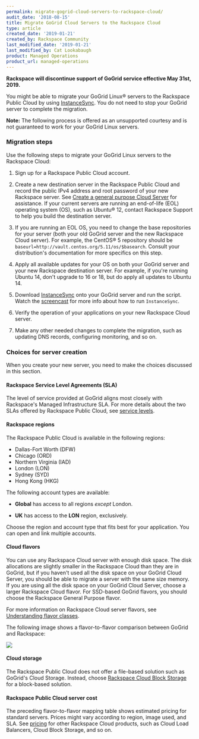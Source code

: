 ```yaml
---
permalink: migrate-gogrid-cloud-servers-to-rackspace-cloud/
audit_date: '2018-08-15'
title: Migrate GoGrid Cloud Servers to the Rackspace Cloud
type: article
created_date: '2019-01-21'
created_by: Rackspace Community
last_modified_date: '2019-01-21'
last_modified_by: Cat Lookabaugh
product: Managed Operations
product_url: managed-operations
---
```


**Rackspace will discontinue support of GoGrid service effective May 31st, 2019.**

You might be able to migrate your GoGrid Linux&reg; servers to the Rackspace
Public Cloud by using [InstanceSync](https://github.com/cloudnull/InstanceSync/).
You do not need to stop your GoGrid server to complete the migration.

**Note:** The following process is offered as an unsupported courtesy and is not
guaranteed to work for your GoGrid Linux servers.

### Migration steps

Use the following steps to migrate your GoGrid Linux servers to the Rackspace
Cloud:

1. Sign up for a Rackspace Public Cloud account.

2. Create a new destination server in the Rackspace Public Cloud and record
   the public IPv4 address and root password of your new Rackspace server. See
   [Create a general purpose Cloud Server](how-to/creating-a-general-purpose-cloud-server/)
   for assistance. If your current servers are running an end-of-life (EOL)
   operating system (OS), such as Ubuntu&reg; 12, contact Rackspace Support to
   help you build the destination server.

3. If you are running an EOL OS, you need to change the base repositories for your
   server (both your old GoGrid server and the new Rackspace Cloud server). For
   example, the CentOS&reg; 5 repository should be `baseurl=http://vault.centos.org/5.11/os/$basearch`.
   Consult your distribution's documentation for more specifics on this step.

4. Apply all available updates for your OS on both your GoGrid server and your
   new Rackspace destination server. For example, if you're running Ubuntu 14,
   don't upgrade to 16 or 18, but do apply all updates to Ubuntu 14.

5. Download [InstanceSync](https://github.com/cloudnull/InstanceSync/) onto your
   GoGrid server and run the script. Watch the [screencast](https://asciinema.org/a/1063)
   for more info about how to run `InstanceSync`.

6. Verify the operation of your applications on your new Rackspace Cloud server.

7. Make any other needed changes to complete the migration, such as updating
   DNS records, configuring monitoring, and so on.

### Choices for server creation

When you create your new server, you need to make the choices discussed in this
section.

#### Rackspace Service Level Agreements (SLA)

The level of service provided at GoGrid aligns most closely with Rackspace's
Managed Infrastructure SLA. For more details about the two SLAs offered by
Rackspace Public Cloud, see [service levels](https://www.rackspace.com/openstack/public/service-levels).

#### Rackspace regions

The Rackspace Public Cloud is available in the following regions:

-  Dallas-Fort Worth (DFW)
-  Chicago (ORD)
-  Northern Virginia (IAD)
-  London (LON)
-  Sydney (SYD)
-  Hong Kong (HKG)

The following account types are available:

- **Global** has access to all regions *except* London.

- **UK** has access to the **LON** region, exclusively.

Choose the region and account type that fits best for your application. You can
open and link multiple accounts.

#### Cloud flavors

You can use any Rackspace Cloud server with enough disk space. The disk
allocations are slightly smaller in the Rackspace Cloud than they are in GoGrid,
but if you haven't used all the disk space on your GoGrid Cloud Server, you
should be able to migrate a server with the same size memory. If you are using
all the disk space on your GoGrid Cloud Server, choose a larger Rackspace Cloud
flavor.  For SSD-based GoGrid flavors, you should choose the Rackspace General
Purpose flavor.

For more information on Rackspace Cloud server flavors, see
[Understanding flavor classes](https://developer.rackspace.com/docs/user-guides/infrastructure/cloud-config/compute/cloud-servers-product-concepts/flavor-class/?_ga=2.184726953.1235559400.1548081702-2066683424.1543957190).

The following image shows a flavor-to-flavor comparison between GoGrid and
Rackspace:

<img src="{% asset_path managed-operations/migrate-gogrid-cloud-servers-to-rackspace-cloud/Gogrid-rackspace-flavor-map.png %}" />

#### Cloud storage

The Rackspace Public Cloud does not offer a file-based solution such as GoGrid's
Cloud Storage. Instead, choose
[Rackspace Cloud Block Storage](https://www.rackspace.com/cloud/block-storage)
for a block-based solution.

#### Rackspace Public Cloud server cost

The preceding flavor-to-flavor mapping table shows estimated pricing for standard
servers. Prices might vary according to region, image used, and SLA.  See
[pricing](https://www.rackspace.com/openstack/public/pricing) for other Rackspace
Cloud products, such as Cloud Load Balancers, Cloud Block Storage, and so on.

